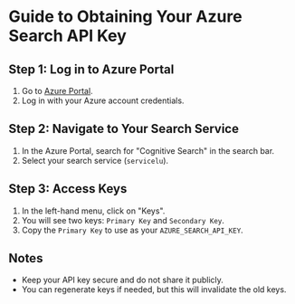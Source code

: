 # Guide to Obtaining Your Azure Search API Key

## Step 1: Log in to Azure Portal
1. Go to [Azure Portal](https://portal.azure.com).
2. Log in with your Azure account credentials.

## Step 2: Navigate to Your Search Service
1. In the Azure Portal, search for "Cognitive Search" in the search bar.
2. Select your search service (`servicelu`).

## Step 3: Access Keys
1. In the left-hand menu, click on "Keys".
2. You will see two keys: `Primary Key` and `Secondary Key`.
3. Copy the `Primary Key` to use as your `AZURE_SEARCH_API_KEY`.

## Notes
- Keep your API key secure and do not share it publicly.
- You can regenerate keys if needed, but this will invalidate the old keys.